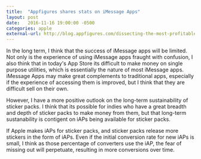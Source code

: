 ```yaml
---
title:  "Appfigures shares stats on iMessage Apps"
layout: post
date:   2016-11-16 19:00:00 -0500
categories: apple
external-url: http://blog.appfigures.com/dissecting-the-most-profitable-imessage-apps/
---
```


In the long term, I think that the success of iMessage apps will be limited. Not only is the experience of using iMessage apps fraught with confusion, I also think that in today's App Store its difficult to make money on single purpose utilities, which is essentially the nature of most iMessage apps. iMessage Apps may make great complements to traditional apps, especially if the experience of accessing them is improved, but I think that they are difficult sell on their own. 

However, I have a more positive outlook on the long-term sustainability of sticker packs. I think that its possible for indies who have a great breadth and depth of sticker packs to make money from them, but that long-term sustanability is contigent on iAPs being available for sticker packs. 

If Apple makes iAPs for sticker packs, and sticker packs release more stickers in the form of iAPs. Even if the initial conversion rate for new iAPs is small, I think as those percentage of converters use the iAP, the fear of missing out will perpetuate, resulting in more conversions over time. 